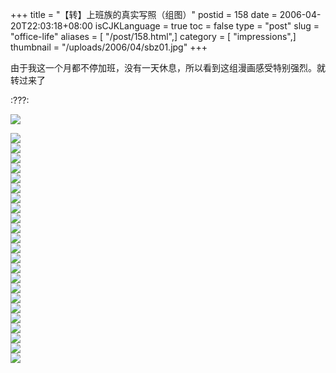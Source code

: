 +++
title = "【转】上班族的真实写照（组图）"
postid = 158
date = 2006-04-20T22:03:18+08:00
isCJKLanguage = true
toc = false
type = "post"
slug = "office-life"
aliases = [ "/post/158.html",]
category = [ "impressions",]
thumbnail = "/uploads/2006/04/sbz01.jpg"
+++


由于我这一个月都不停加班，没有一天休息，所以看到这组漫画感受特别强烈。就转过来了

:???:

![](/uploads/2006/04/sbz01.jpg)  
<!--more-->  
![](/uploads/2006/04/sbz02.jpg)  
![](/uploads/2006/04/sbz03.jpg)  
![](/uploads/2006/04/sbz04.jpg)  
![](/uploads/2006/04/sbz05.jpg)  
![](/uploads/2006/04/sbz06.jpg)  
![](/uploads/2006/04/sbz07.jpg)  
![](/uploads/2006/04/sbz08.jpg)  
![](/uploads/2006/04/sbz09.jpg)  
![](/uploads/2006/04/sbz10.jpg)  
![](/uploads/2006/04/sbz11.jpg)  
![](/uploads/2006/04/sbz12.jpg)  
![](/uploads/2006/04/sbz13.jpg)  
![](/uploads/2006/04/sbz14.jpg)  
![](/uploads/2006/04/sbz15.jpg)  
![](/uploads/2006/04/sbz16.jpg)  
![](/uploads/2006/04/sbz17.jpg)  
![](/uploads/2006/04/sbz18.jpg)  
![](/uploads/2006/04/sbz19.jpg)  
![](/uploads/2006/04/sbz20.jpg)  
![](/uploads/2006/04/sbz21.jpg)  
![](/uploads/2006/04/sbz22.jpg)  
![](/uploads/2006/04/sbz23.jpg)  
![](/uploads/2006/04/sbz24.jpg)

